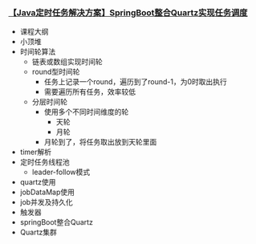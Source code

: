 ### [【Java定时任务解决方案】SpringBoot整合Quartz实现任务调度](https://www.bilibili.com/video/BV1PK4y1H7mD)

- 课程大纲
- 小顶堆
- 时间轮算法
  - 链表或数组实现时间轮
  - round型时间轮
    - 任务上记录一个round，遍历到了round-1，为0时取出执行
    - 需要遍历所有任务，效率较低
  - 分层时间轮
    - 使用多个不同时间维度的轮
      - 天轮
      - 月轮
    - 月轮到了，将任务取出放到天轮里面
- timer解析
- 定时任务线程池
  - leader-follow模式
- quartz使用
- jobDataMap使用
- job并发及持久化
- 触发器
- springBoot整合Quartz
- Quartz集群

